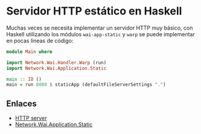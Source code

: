 # Servidor HTTP estático en Haskell

Muchas veces se necesita implementar un servidor HTTP muy básico, con Haskell utilizando los módulos `wai-app-static` y `warp` se puede implementar en pocas líneas de código:

```haskell
module Main where

import Network.Wai.Handler.Warp (run)
import Network.Wai.Application.Static

main :: IO ()
main = run 8080 $ staticApp (defaultFileServerSettings ".")
```

## Enlaces

* [HTTP server](https://en.wikipedia.org/wiki/HTTP_server)
* [Network.Wai.Application.Static](https://hackage.haskell.org/package/wai-app-static-3.1.7.2/docs/Network-Wai-Application-Static.html)
